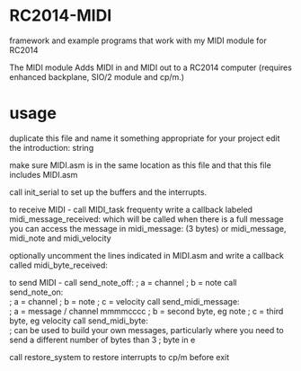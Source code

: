 # RC2014-MIDI
framework and example programs that work with my MIDI module for RC2014

The MIDI module Adds MIDI in and MIDI out to a RC2014 computer (requires enhanced backplane, SIO/2 module and cp/m.)


# usage

 duplicate this file and name it something appropriate for your project
 edit the introduction: string

 make sure MIDI.asm is in the same location as this file and that this file includes MIDI.asm

 call init_serial  to set up the buffers and the interrupts.

 to receive MIDI - 
  call MIDI_task frequenty
  write a callback labeled midi_message_received:  which will be called when there is a full message
  you can access the message in midi_message: (3 bytes) or midi_message, midi_note and midi_velocity

 optionally uncomment the lines indicated in MIDI.asm and write a callback called midi_byte_received:


 to send MIDI - 
 	call send_note_off:
		; a = channel
		; b = note
 	call send_note_on:			
		; a = channel
		; b = note
		; c = velocity
	call send_midi_message:			
		; a = message / channel  mmmmcccc
		; b = second byte, eg note
		; c = third byte, eg velocity
 	call send_midi_byte:	
		; can be used to build your own messages, particularly where you need to send a different number of bytes than 3
		; byte in e	


 call restore_system  to restore interrupts to cp/m before exit



